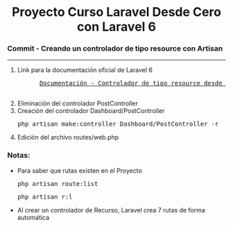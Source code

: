 
<h1 align="center">Proyecto Curso Laravel Desde Cero con Laravel 6</h1>
<h3><b>Commit -</b> <strong>Creando un controlador de tipo resource con Artisan</strong></h3>
<hr>
<ol>
  <li>
    <p>Link para la documentación oficial de Laravel 6</p>
    <pre>
      <a href="https://laravel.com/docs/6.x/controllers#resource-controllers">Documentación - Controlador de tipo resource desde Artisan</a>
    </pre>
  </li>
  <!-- Instrucciones del commit -->
  <li>
    Eliminación del controlador PostController
  </li>
  <li>
    Creación del controlador Dashboard/PostController
    <pre>php artisan make:controller Dashboard/PostController -r</pre>
  </li>
  <li>Edición del archivo routes/web.php</li>
</ol>

<!-- Notas -->
<h3><b>Notas:</b></h3>
<ul>
  <li>Para saber que rutas existen en el Proyecto
    <pre>php artisan route:list</pre>
    <pre>php artisan r:l</pre>
  </li>
  <li>Al crear un controlador de Recurso, Laravel crea 7 rutas de forma automática</li>
</ul>


